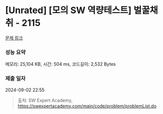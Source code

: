 # [Unrated] [모의 SW 역량테스트] 벌꿀채취 - 2115 

[문제 링크](https://swexpertacademy.com/main/code/problem/problemDetail.do?contestProbId=AV5V4A46AdIDFAWu) 

### 성능 요약

메모리: 25,104 KB, 시간: 504 ms, 코드길이: 2,532 Bytes

### 제출 일자

2024-09-02 22:55



> 출처: SW Expert Academy, https://swexpertacademy.com/main/code/problem/problemList.do
